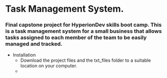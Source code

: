 # Task Management System. 
### Final capstone project for HyperionDev skills boot camp. This is a task management system for a small business that allows tasks assigned to each member of the team to be easily managed and tracked. 
* Installation
  * Download the project files and the txt_files folder to a suitable location on your computer.
  *  
